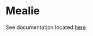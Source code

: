# Mealie

See documentation located [here][1].

[1]: <https://nicholaswilde.io/homelab/apps/mealie/>
